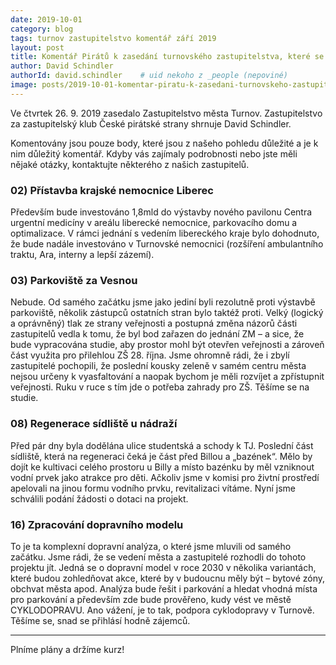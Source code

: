 ```yaml
---
date: 2019-10-01
category: blog
tags: turnov zastupitelstvo komentář září 2019
layout: post
title: Komentář Pirátů k zasedání turnovského zastupitelstva, které se konalo 26.9.2019
author: David Schindler
authorId: david.schindler    # uid nekoho z _people (nepoviné)
image: posts/2019-10-01-komentar-piratu-k-zasedani-turnovskeho-zastupitelstva-ktere-se-konalo-2692019.jpg
---
```


Ve čtvrtek 26. 9. 2019 zasedalo Zastupitelstvo města Turnov. Zastupitelstvo za zastupitelský klub České pirátské strany shrnuje David Schindler.

Komentovány jsou pouze body, které jsou z našeho pohledu důležité a je k nim důležitý komentář. Kdyby vás zajímaly podrobnosti nebo jste měli nějaké otázky, kontaktujte některého z našich zastupitelů.


### 02) Přístavba krajské nemocnice Liberec

Především bude investováno 1,8mld do výstavby nového pavilonu Centra urgentní medicíny v areálu liberecké nemocnice, parkovacího domu a optimalizace. V rámci jednání s vedením libereckého kraje bylo dohodnuto, že bude nadále investováno v Turnovské nemocnici (rozšíření ambulantního traktu, Ara, interny a lepší zázemí). 

### 03) Parkoviště za Vesnou

Nebude. Od samého začátku jsme jako jediní byli rezolutně proti výstavbě parkoviště, několik zástupců ostatních stran bylo taktéž proti. Velký (logický a oprávněný) tlak ze strany veřejnosti a postupná změna názorů části zastupitelů vedla k tomu, že byl bod zařazen do jednání ZM – a sice, že bude vypracována studie, aby prostor mohl být otevřen veřejnosti a zároveň část využita pro přilehlou ZŠ 28. října. Jsme ohromně rádi, že i zbylí zastupitelé pochopili, že poslední kousky zeleně v samém centru města nejsou určeny k vyasfaltování a naopak bychom je měli rozvíjet a zpřístupnit veřejnosti. Ruku v ruce s tím jde o potřeba zahrady pro ZŠ. Těšíme se na studie. 

### 08) Regenerace sídliště u nádraží

Před pár dny byla dodělána ulice studentská a schody k TJ. Poslední část sídliště, která na regeneraci čeká je část před Billou a „bazének“. Mělo by dojít ke kultivaci celého prostoru u Billy a místo bazénku by měl vzniknout vodní prvek jako atrakce pro děti. Ačkoliv jsme v komisi pro živtní prostředí apelovali na jinou formu vodního prvku, revitalizaci vítáme. Nyní jsme schválili podání žádosti o dotaci na projekt.

### 16) Zpracování dopravního modelu

To je ta komplexní dopravní analýza, o které jsme mluvili od samého začátku. Jsme rádi, že se vedení města a zastupitelé rozhodli do tohoto projektu jít. Jedná se o dopravní model v roce 2030 v několika variantách, které budou zohledňovat akce, které by v budoucnu měly být – bytové zóny, obchvat města apod. Analýza bude řešit i parkování a hledat vhodná místa pro parkování a především zde bude prověřeno, kudy vést ve městě CYKLODOPRAVU. Ano vážení, je to tak, podpora cyklodopravy v Turnově. Těšíme se, snad se přihlásí hodně zájemců.

----

Plníme plány a držíme kurz! 